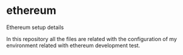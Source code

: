 # ethereum
Ethereum setup details

In this repository all the files are related with the configuration of my environment related with ethereum development test.
